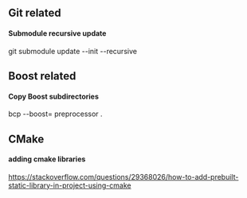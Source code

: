 
## Git related
#### Submodule recursive update
git submodule update --init --recursive


## Boost related
#### Copy Boost subdirectories
bcp --boost=<boost install location> preprocessor .

## CMake
#### adding cmake libraries
https://stackoverflow.com/questions/29368026/how-to-add-prebuilt-static-library-in-project-using-cmake

